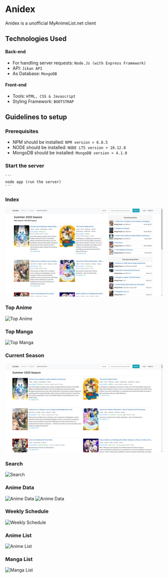 # Anidex

Anidex is a unofficial MyAnimeList.net client

## Technologies Used

#### Back-end
* For handling server requests: `Node.Js (with Express Framework)`
* API: `Jikan API`
* As Database: `MongoDB`

#### Front-end
* Tools: `HTML, CSS & Javascript`
* Styling Framework: `BOOTSTRAP`

## Guidelines to setup

### Prerequisites
* NPM should be installed: `NPM version > 6.8.5`
* NODE should be installed: `NODE LTS version > 10.12.8`
* MongoDB should be installed: `MongoDB version > 4.1.0`

### Start the server
    ```
    node app (run the server)
    ```

### Index
![Top Anime](screenshots/index.png?raw=true)
### Top Anime
![Top Anime](screenshots/topanime.png?raw=true)
### Top Manga
![Top Manga](screenshots/topmanga.png?raw=true)
### Current Season
![Current Season](screenshots/currentseason.png?raw=true)
### Search
![Search](screenshots/search.png?raw=true)
### Anime Data
![Anime Data](screenshots/animedata1.png?raw=true)
![Anime Data](screenshots/animedata2.png?raw=true)
### Weekly Schedule
![Weekly Schedule](screenshots/schedule.png?raw=true)
### Anime List
![Anime List](screenshots/animelist.png?raw=true)
### Manga List
![Manga List](screenshots/mangalist.png?raw=true)